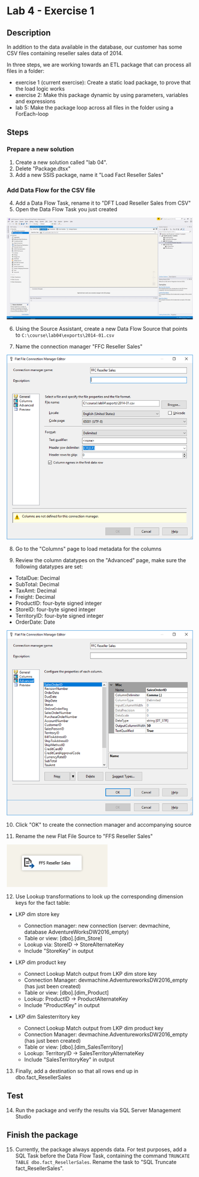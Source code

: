 # Lab 4 - Exercise 1

## Description
In addition to the data available in the database, our customer has some CSV files containing reseller sales data of 2014.

In three steps, we are working towards an ETL package that can process all files in a folder:
* exercise 1 (current exercise): Create a static load package, to prove that the load logic works
* exercise 2: Make this package dynamic by using parameters, variables and expressions
* lab 5: Make the package loop across all files in the folder using a ForEach-loop

## Steps

### Prepare a new solution
1. Create a new solution called "lab 04".
2. Delete "Package.dtsx"
3. Add a new SSIS package, name it "Load Fact Reseller Sales"

### Add Data Flow for the CSV file
4. Add a Data Flow Task, rename it to "DFT Load Reseller Sales from CSV"
5. Open the Data Flow Task you just created

![Data Flow Task opened](img/1_DFT_opened.png)

6. Using the Source Assistant, create a new Data Flow Source that points to `C:\course\lab04\exports\2014-01.csv` 

7. Name the connection manager "FFC Reseller Sales"

![Flat File Connection manager](img/3_FFC_setup.png)

8. Go to the "Columns" page to load metadata for the columns

9. Review the column datatypes on the "Advanced" page, make sure the following datatypes are set:

  * TotalDue: Decimal
  * SubTotal: Decimal
  * TaxAmt: Decimal
  * Freight: Decimal
  * ProductID: four-byte signed integer
  * StoreID: four-byte signed integer
  * TerritoryID: four-byte signed integer
  * OrderDate: Date

![Advanced page](img/4_Advanced_page.png)

10. Click "OK" to create the connection manager and accompanying source

11. Rename the new Flat File Source to "FFS Reseller Sales"

![FFS Reseller Sales](img/5_FFS.png)

12. Use Lookup transformations to look up the corresponding dimension keys for the fact table:

* LKP dim store key
  * Connection manager: new connection (server: devmachine, database AdventureWorksDW2016_empty)
  * Table or view: [dbo].[dim_Store]
  * Lookup via: StoreID -> StoreAlternateKey
  * Include "StoreKey" in output

* LKP dim product key
  * Connect Lookup Match output from LKP dim store key
  * Connection Manager: devmachine.AdventureworksDW2016_empty (has just been created)
  * Table or view: [dbo].[dim_Product]
  * Lookup: ProductID -> ProductAlternateKey
  * Include "ProductKey" in output

* LKP dim Salesterritory key
  * Connect Lookup Match output from LKP dim product key
  * Connection Manager: devmachine.AdventureworksDW2016_empty (has just been created)
  * Table or view: [dbo].[dim_SalesTerritory]
  * Lookup: TerritoryID -> SalesTerritoryAlternateKey
  * Include "SalesTerritoryKey" in output

13. Finally, add a destination so that all rows end up in dbo.fact_ResellerSales

## Test

14. Run the package and verify the results via SQL Server Management Studio

## Finish the package

15. Currently, the package always appends data. For test purposes, add a SQL Task before the Data Flow Task, containing the command `TRUNCATE TABLE dbo.fact_ResellerSales`. Rename the task to "SQL Truncate fact_ResellerSales".

